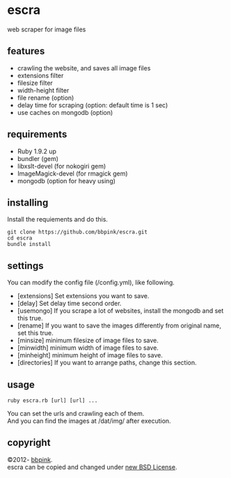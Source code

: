# escra
web scraper for image files

## features
- crawling the website, and saves all image files
- extensions filter
- filesize filter
- width-height filter
- file rename (option)
- delay time for scraping (option: default time is 1 sec)
- use caches on mongodb (option)

## requirements
- Ruby 1.9.2 up
- bundler (gem)
- libxslt-devel (for nokogiri gem)
- ImageMagick-devel (for rmagick gem)
- mongodb (option for heavy using)

## installing
Install the requiements and do this.

    git clone https://github.com/bbpink/escra.git
    cd escra
    bundle install

## settings
You can modify the config file (/config.yml), like following.
- [extensions] Set extensions you want to save.
- [delay] Set delay time second order.
- [usemongo] If you scrape a lot of websites, install the mongodb and set this true.
- [rename] If you want to save the images differently from original name, set this true.
- [minsize] minimum filesize of image files to save.
- [minwidth] minimum width of image files to save.
- [minheight] minimum height of image files to save.
- [directories] If you want to arrange paths, change this section.

## usage
    ruby escra.rb [url] [url] ...
You can set the urls and crawling each of them.  
And you can find the images at /dat/img/ after execution.

## copyright
&copy;2012- [bbpink](https://twitter.com/bbpink "bbpink").  
escra can be copied and changed under [new BSD License](http://opensource.org/licenses/BSD-3-Clause "new BSD License").
